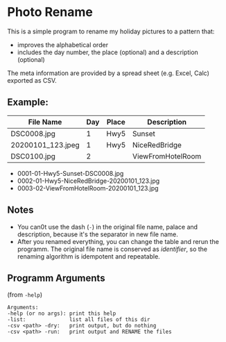 # Photo Rename

This is a simple program to rename my holiday pictures to a pattern that:
 - improves the alphabetical order
 - includes the day number, the place (optional) and a description (optional)
 
 The meta information are provided by a spread sheet (e.g. Excel, Calc) exported as CSV.
 
## Example:
| File Name          | Day | Place | Description       |
|--------------------|-----|-------|-------------------|
| DSC0008.jpg        | 1   |  Hwy5 | Sunset            |
| 20200101_123.jpeg  | 1   |  Hwy5 | NiceRedBridge     |
| DSC0100.jpg        | 2   |       | ViewFromHotelRoom |

* 0001-01-Hwy5-Sunset-DSC0008.jpg
* 0002-01-Hwy5-NiceRedBridge-20200101_123.jpg
* 0003-02-ViewFromHotelRoom-20200101_123.jpg

## Notes
* You can0t use the dash (`-`) in the original file name, palace and description,
  because it's the separator in new file name.
* After you renamed everything, you can change the table and rerun the programm.
  The original file name is conserved as _identifier_, so the renaming algorithm
  is idempotent and repeatable.
  
## Programm Arguments
(from `-help`)
```
Arguments:
-help (or no args): print this help
-list:              list all files of this dir
-csv <path> -dry:   print output, but do nothing
-csv <path> -run:   print output and RENAME the files
```